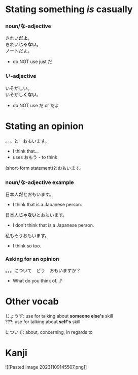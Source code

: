 # Stating something *is* casually
### noun/な-adjective
きれい**だよ**。  
きれい**じゃない**。  
ノートだよ。  
- do NOT use just だ
### い-adjective
いそがしい。  
いそがし**くない**。
- do NOT use だ or だよ
# Stating an opinion
。。。と　おもいます。
- I think that...
- uses おもう - to think

(short-form statement)とおもいます。
### noun/な-adjective example 
日本人**だ**とおもいます。
- I think that is a Japanese person.

日本人**じゃない**とおもいます。
- I don't think that is a Japanese person.

私もそうおもいます。
- I think so too.
### Asking for an opinion
。。。について　どう　おもいますか？
- What do you think of...?

# Other vocab
じょうず: use for talking about **someone else's** skill  
???: use for talking about **self's** skill

について: about, concerning, in regards to

# Kanji
![[Pasted image 20231109145507.png]]
